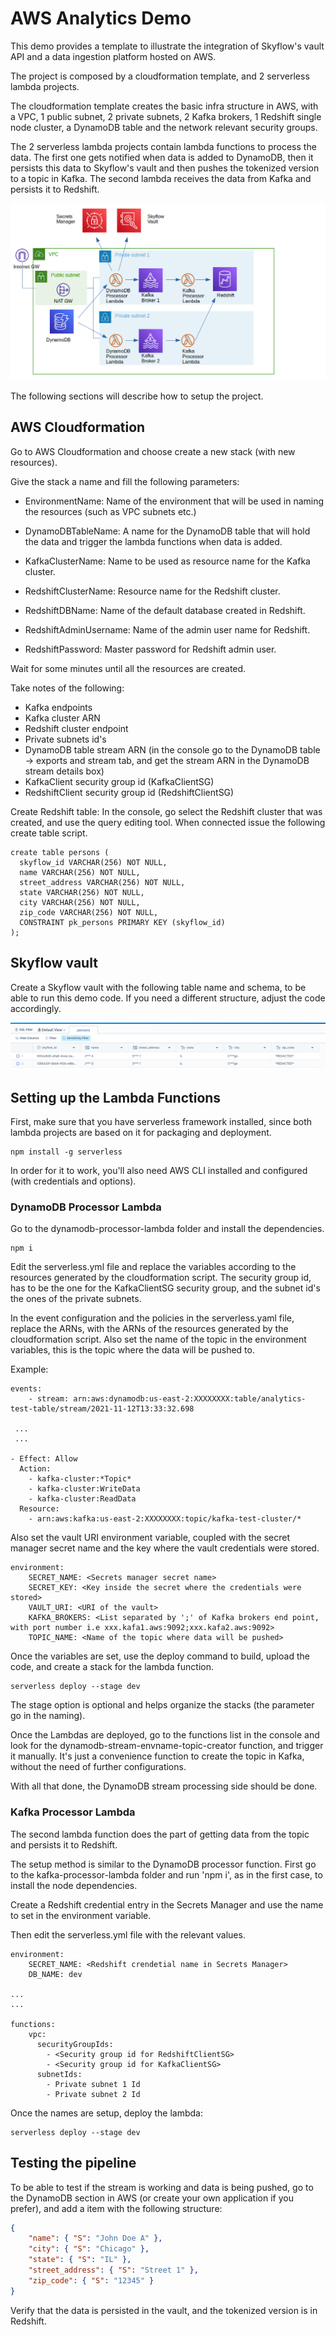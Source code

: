 # AWS Analytics Demo

This demo provides a template to illustrate the integration of Skyflow's vault API and a data ingestion platform hosted on AWS.

The project is composed by a cloudformation template, and 2 serverless lambda projects.

The cloudformation template creates the basic infra structure in AWS, with a VPC, 1 public subnet, 2 private subnets, 2 Kafka brokers, 1 Redshift single node cluster, a DynamoDB table and the network relevant security groups.

The 2 serverless lambda projects contain lambda functions to process the data. The first one gets notified when data is added to DynamoDB, then it persists this data to Skyflow's vault and then pushes the tokenized version to a topic in Kafka. The second lambda receives the data from Kafka and persists it to Redshift.

![Architecture overlook](docs/img/AnalyticsArchitectureDiagram.png)

The following sections will describe how to setup the project.

## AWS Cloudformation

Go to AWS Cloudformation and choose create a new stack (with new resources).

Give the stack a name and fill the following parameters:

- EnvironmentName: Name of the environment that will be used in naming the resources (such as VPC subnets etc.)

- DynamoDBTableName: A name for the DynamoDB table that will hold the data and trigger the lambda functions when data is added.

- KafkaClusterName: Name to be used as resource name for the Kafka cluster.

- RedshiftClusterName: Resource name for the Redshift cluster.

- RedshiftDBName: Name of the default database created in Redshift.

- RedshiftAdminUsername: Name of the admin user name for Redshift.

- RedshiftPassword: Master password for Redshift admin user.

Wait for some minutes until all the resources are created.

Take notes of the following:
- Kafka endpoints
- Kafka cluster ARN
- Redshift cluster endpoint
- Private subnets id's
- DynamoDB table stream ARN (in the console go to the DynamoDB table -> exports and stream tab, and get the stream ARN in the DynamoDB stream details box)
- KafkaClient security group id (KafkaClientSG)
- RedshiftClient security group id (RedshiftClientSG)

Create Redshift table: In the console, go select the Redshift cluster that was created, and use the query editing tool. When connected issue the following create table script.
```
create table persons (
  skyflow_id VARCHAR(256) NOT NULL,
  name VARCHAR(256) NOT NULL,
  street_address VARCHAR(256) NOT NULL,
  state VARCHAR(256) NOT NULL,
  city VARCHAR(256) NOT NULL,
  zip_code VARCHAR(256) NOT NULL,
  CONSTRAINT pk_persons PRIMARY KEY (skyflow_id)
);
```

## Skyflow vault

Create a Skyflow vault with the following table name and schema, to be able to run this demo code. If you need a different structure, adjust the code accordingly.

![Vault schema](docs/img/vaultstructure.png)


## Setting up the Lambda Functions

First, make sure that you have serverless framework installed, since both lambda projects are based on it for packaging and deployment.
```
npm install -g serverless
```
In order for it to work, you'll also need AWS CLI installed and configured (with credentials and options).

### DynamoDB Processor Lambda

Go to the dynamodb-processor-lambda folder and install the dependencies.
```
npm i
```

Edit the serverless.yml file and replace the variables according to the resources generated by the cloudformation script. The security group id, has to be the one for the KafkaClientSG security group, and the subnet id's the ones of the private subnets.

In the event configuration and the policies in the serverless.yaml file, replace the ARNs, with the ARNs of the resources generated by the cloudformation script. Also set the name of the topic in the environment variables, this is the topic where the data will be pushed to. 

Example:
```
events:
    - stream: arn:aws:dynamodb:us-east-2:XXXXXXXX:table/analytics-test-table/stream/2021-11-12T13:33:32.698
 
 ...
 ...

- Effect: Allow
  Action:
    - kafka-cluster:*Topic*
    - kafka-cluster:WriteData
    - kafka-cluster:ReadData
  Resource:
    - arn:aws:kafka:us-east-2:XXXXXXXX:topic/kafka-test-cluster/*
```

Also set the vault URI environment variable, coupled with the secret manager secret name and the key where the vault credentials were stored.
```
environment:
    SECRET_NAME: <Secrets manager secret name>
    SECRET_KEY: <Key inside the secret where the credentials were stored>
    VAULT_URI: <URI of the vault>
    KAFKA_BROKERS: <List separated by ';' of Kafka brokers end point, with port number i.e xxx.kafa1.aws:9092;xxx.kafa2.aws:9092>
    TOPIC_NAME: <Name of the topic where data will be pushed>

```

Once the variables are set, use the deploy command to build, upload the code, and create a stack for the lambda function.
```
serverless deploy --stage dev
```

The stage option is optional and helps organize the stacks (the parameter go in the naming).

Once the Lambdas are deployed, go to the functions list in the console and look for the dynamodb-stream-envname-topic-creator function, and trigger it manually. It's just a convenience function to create the topic in Kafka, without the need of further configurations.

With all that done, the DynamoDB stream processing side should be done.

### Kafka Processor Lambda

The second lambda function does the part of getting data from the topic and persists it to Redshift.

The setup method is similar to the DynamoDB processor function. First go to the kafka-processor-lambda folder and run 'npm i', as in the first case, to install the node dependencies.

Create a Redshift credential entry in the Secrets Manager and use the name to set in the environment variable.

Then edit the serverless.yml file with the relevant values.
```
environment:
    SECRET_NAME: <Redshift crendetial name in Secrets Manager>
    DB_NAME: dev

...
...

functions:
    vpc:
      securityGroupIds:
        - <Security group id for RedshiftClientSG>
        - <Security group id for KafkaClientSG>
      subnetIds:
        - Private subnet 1 Id
        - Private subnet 2 Id
```

Once the names are setup, deploy the lambda:
```
serverless deploy --stage dev
```

## Testing the pipeline

To be able to test if the stream is working and data is being pushed, go to the DynamoDB section in AWS (or create your own application if you prefer), and add a item with the following structure:

```json
{
    "name": { "S": "John Doe A" },
    "city": { "S": "Chicago" },
    "state": { "S": "IL" },
    "street_address": { "S": "Street 1" },
    "zip_code": { "S": "12345" }
}

```

Verify that the data is persisted in the vault, and the tokenized version is in Redshift.